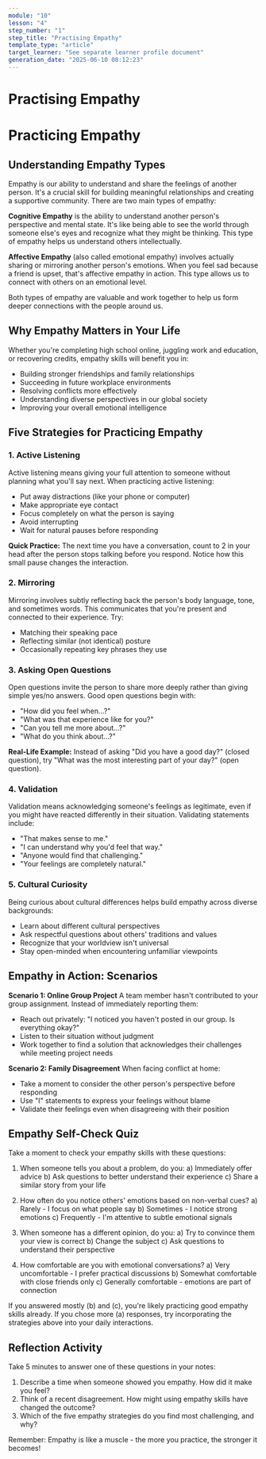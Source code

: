 ```yaml
---
module: "10"
lesson: "4"
step_number: "1"
step_title: "Practising Empathy"
template_type: "article"
target_learner: "See separate learner profile document"
generation_date: "2025-06-10 08:12:23"
---
```


# Practising Empathy

# Practicing Empathy

## Understanding Empathy Types

Empathy is our ability to understand and share the feelings of another person. It's a crucial skill for building meaningful relationships and creating a supportive community. There are two main types of empathy:

**Cognitive Empathy** is the ability to understand another person's perspective and mental state. It's like being able to see the world through someone else's eyes and recognize what they might be thinking. This type of empathy helps us understand others intellectually.

**Affective Empathy** (also called emotional empathy) involves actually sharing or mirroring another person's emotions. When you feel sad because a friend is upset, that's affective empathy in action. This type allows us to connect with others on an emotional level.

Both types of empathy are valuable and work together to help us form deeper connections with the people around us.

## Why Empathy Matters in Your Life

Whether you're completing high school online, juggling work and education, or recovering credits, empathy skills will benefit you in:
- Building stronger friendships and family relationships
- Succeeding in future workplace environments
- Resolving conflicts more effectively
- Understanding diverse perspectives in our global society
- Improving your overall emotional intelligence

## Five Strategies for Practicing Empathy

### 1. Active Listening
Active listening means giving your full attention to someone without planning what you'll say next. When practicing active listening:
- Put away distractions (like your phone or computer)
- Make appropriate eye contact
- Focus completely on what the person is saying
- Avoid interrupting
- Wait for natural pauses before responding

**Quick Practice:** The next time you have a conversation, count to 2 in your head after the person stops talking before you respond. Notice how this small pause changes the interaction.

### 2. Mirroring
Mirroring involves subtly reflecting back the person's body language, tone, and sometimes words. This communicates that you're present and connected to their experience. Try:
- Matching their speaking pace
- Reflecting similar (not identical) posture
- Occasionally repeating key phrases they use

### 3. Asking Open Questions
Open questions invite the person to share more deeply rather than giving simple yes/no answers. Good open questions begin with:
- "How did you feel when...?"
- "What was that experience like for you?"
- "Can you tell me more about...?"
- "What do you think about...?"

**Real-Life Example:** Instead of asking "Did you have a good day?" (closed question), try "What was the most interesting part of your day?" (open question).

### 4. Validation
Validation means acknowledging someone's feelings as legitimate, even if you might have reacted differently in their situation. Validating statements include:
- "That makes sense to me."
- "I can understand why you'd feel that way."
- "Anyone would find that challenging."
- "Your feelings are completely natural."

### 5. Cultural Curiosity
Being curious about cultural differences helps build empathy across diverse backgrounds:
- Learn about different cultural perspectives
- Ask respectful questions about others' traditions and values
- Recognize that your worldview isn't universal
- Stay open-minded when encountering unfamiliar viewpoints

## Empathy in Action: Scenarios

**Scenario 1: Online Group Project**
A team member hasn't contributed to your group assignment. Instead of immediately reporting them:
- Reach out privately: "I noticed you haven't posted in our group. Is everything okay?"
- Listen to their situation without judgment
- Work together to find a solution that acknowledges their challenges while meeting project needs

**Scenario 2: Family Disagreement**
When facing conflict at home:
- Take a moment to consider the other person's perspective before responding
- Use "I" statements to express your feelings without blame
- Validate their feelings even when disagreeing with their position

## Empathy Self-Check Quiz

Take a moment to check your empathy skills with these questions:

1. When someone tells you about a problem, do you:
   a) Immediately offer advice
   b) Ask questions to better understand their experience
   c) Share a similar story from your life

2. How often do you notice others' emotions based on non-verbal cues?
   a) Rarely - I focus on what people say
   b) Sometimes - I notice strong emotions
   c) Frequently - I'm attentive to subtle emotional signals

3. When someone has a different opinion, do you:
   a) Try to convince them your view is correct
   b) Change the subject
   c) Ask questions to understand their perspective

4. How comfortable are you with emotional conversations?
   a) Very uncomfortable - I prefer practical discussions
   b) Somewhat comfortable with close friends only
   c) Generally comfortable - emotions are part of connection

If you answered mostly (b) and (c), you're likely practicing good empathy skills already. If you chose more (a) responses, try incorporating the strategies above into your daily interactions.

## Reflection Activity

Take 5 minutes to answer one of these questions in your notes:
1. Describe a time when someone showed you empathy. How did it make you feel?
2. Think of a recent disagreement. How might using empathy skills have changed the outcome?
3. Which of the five empathy strategies do you find most challenging, and why?

Remember: Empathy is like a muscle - the more you practice, the stronger it becomes!